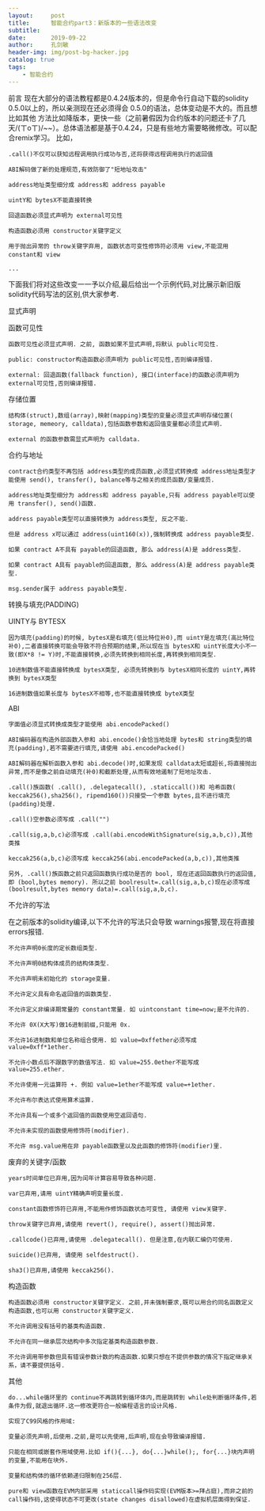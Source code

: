 ```yaml
---
layout:     post
title:      智能合约part3：新版本的一些语法改变
subtitle:   
date:       2019-09-22
author:     孔剑敏
header-img: img/post-bg-hacker.jpg
catalog: true
tags:
    - 智能合约
---
```

前言
现在大部分的语法教程都是0.4.24版本的，但是命令行自动下载的solidity 0.5.0以上的，所以亲测现在还必须得会 0.5.0的语法，总体变动是不大的。而且想比如其他
方法比如降版本，更快一些（之前暑假因为合约版本的问题还卡了几天/(ㄒoㄒ)/~~）。总体语法都是基于0.4.24，只是有些地方需要略微修改。可以配合remix学习。
比如，

    .call()不仅可以获知远程调用执行成功与否,还将获得远程调用执行的返回值

    ABI解码做了新的处理规范,有效防御了"短地址攻击"

    address地址类型细分成 address和 address payable

    uintY和 bytesX不能直接转换

    回退函数必须显式声明为 external可见性

    构造函数必须用 constructor关键字定义

    用于抛出异常的 throw关键字弃用, 函数状态可变性修饰符必须用 view,不能混用 constant和 view

    ...

下面我们将对这些改变一一予以介绍,最后给出一个示例代码,对比展示新旧版solidity代码写法的区别,供大家参考.

显式声明

函数可见性

    函数可见性必须显式声明. 之前, 函数如果不显式声明,将默认 public可见性.

    public: constructor构造函数必须声明为 public可见性,否则编译报错.

    external: 回退函数(fallback function), 接口(interface)的函数必须声明为 external可见性,否则编译报错.

存储位置

    结构体(struct),数组(array),映射(mapping)类型的变量必须显式声明存储位置( storage, memeory, calldata),包括函数参数和返回值变量都必须显式声明.

    external 的函数参数需显式声明为 calldata.

合约与地址

    contract合约类型不再包括 address类型的成员函数,必须显式转换成 address地址类型才能使用 send(), transfer(), balance等与之相关的成员函数/变量成员.

    address地址类型细分为 address和 address payable,只有 address payable可以使用 transfer(), send()函数.

    address payable类型可以直接转换为 address类型, 反之不能.

    但是 address x可以通过 address(uint160(x)),强制转换成 address payable类型.

    如果 contract A不具有 payable的回退函数, 那么 address(A)是 address类型.

    如果 contract A具有 payable的回退函数, 那么 address(A)是 address payable类型.

    msg.sender属于 address payable类型.

转换与填充(PADDING)

UINTY与 BYTESX

    因为填充(padding)的时候, bytesX是右填充(低比特位补0),而 uintY是左填充(高比特位补0),二者直接转换可能会导致不符合预期的结果,所以现在当 bytesX和 uintY长度大小不一致(即X*8 != Y)时,不能直接转换,必须先转换到相同长度,再转换到相同类型.

    10进制数值不能直接转换成 bytesX类型, 必须先转换到与 bytesX相同长度的 uintY,再转换到 bytesX类型

    16进制数值如果长度与 bytesX不相等,也不能直接转换成 byteX类型

ABI

    字面值必须显式转换成类型才能使用 abi.encodePacked()

    ABI编码器在构造外部函数入参和 abi.encode()会恰当地处理 bytes和 string类型的填充(padding),若不需要进行填充,请使用 abi.encodePacked()

    ABI解码器在解析函数入参和 abi.decode()时,如果发现 calldata太短或超长,将直接抛出异常,而不是像之前自动填充(补0)和截断处理,从而有效地遏制了短地址攻击.

    .call()族函数( .call(), .delegatecall(), .staticcall())和 哈希函数( keccak256(),sha256(), ripemd160())只接受一个参数 bytes,且不进行填充(padding)处理.

    .call()空参数必须写成 .call("")

    .call(sig,a,b,c)必须写成 .call(abi.encodeWithSignature(sig,a,b,c)),其他类推

    keccak256(a,b,c)必须写成 keccak256(abi.encodePacked(a,b,c)),其他类推

    另外, .call()族函数之前只返回函数执行成功是否的 bool, 现在还返回函数执行的返回值,即 (bool,bytes memory). 所以之前 boolresult=.call(sig,a,b,c)现在必须写成 (boolresult,bytes memory data)=.call(sig,a,b,c).

不允许的写法

在之前版本的solidity编译,以下不允许的写法只会导致 warnings报警,现在将直接 errors报错.

    不允许声明0长度的定长数组类型.

    不允许声明0结构体成员的结构体类型.

    不允许声明未初始化的 storage变量.

    不允许定义具有命名返回值的函数类型.

    不允许定义非编译期常量的 constant常量. 如 uintconstant time=now;是不允许的.

    不允许 0X(X大写)做16进制前缀,只能用 0x.

    不允许16进制数和单位名称组合使用. 如 value=0xffether必须写成 value=0xff*1ether.

    不允许小数点后不跟数字的数值写法. 如 value=255.0ether不能写成 value=255.ether.

    不允许使用一元运算符 +. 例如 value=1ether不能写成 value=+1ether.

    不允许布尔表达式使用算术运算.

    不允许具有一个或多个返回值的函数使用空返回语句.

    不允许未实现的函数使用修饰符(modifier).

    不允许 msg.value用在非 payable函数里以及此函数的修饰符(modifier)里.

废弃的关键字/函数

    years时间单位已弃用,因为闰年计算容易导致各种问题.

    var已弃用,请用 uintY精确声明变量长度.

    constant函数修饰符已弃用,不能用作修饰函数状态可变性, 请使用 view关键字.

    throw关键字已弃用,请使用 revert(), require(), assert()抛出异常.

    .callcode()已弃用,请使用 .delegatecall(). 但是注意,在内联汇编仍可使用.

    suicide()已弃用, 请使用 selfdestruct().

    sha3()已弃用,请使用 keccak256().

构造函数

    构造函数必须用 constructor关键字定义. 之前,并未强制要求,既可以用合约同名函数定义构造函数,也可以用 constructor关键字定义.

    不允许调用没有括号的基类构造函数.

    不允许在同一继承层次结构中多次指定基类构造函数参数.

    不允许调用带参数但具有错误参数计数的构造函数.如果只想在不提供参数的情况下指定继承关系，请不要提供括号.

其他

    do...while循环里的 continue不再跳转到循环体内,而是跳转到 while处判断循环条件,若条件为假,就退出循环.这一修改更符合一般编程语言的设计风格.

    实现了C99风格的作用域:

    变量必须先声明,后使用.之前,是可以先使用,后声明,现在会导致编译报错.

    只能在相同或嵌套作用域使用.比如 if(){...}, do{...}while();, for{...}块内声明的变量,不能用在块外.

    变量和结构体的循环依赖递归限制在256层.

    pure和 view函数在EVM内部采用 staticcall操作码实现(EVM版本>=拜占庭),而非之前的 call操作码,这使得状态不可更改(state changes disallowed)在虚拟机层面得到保证.
